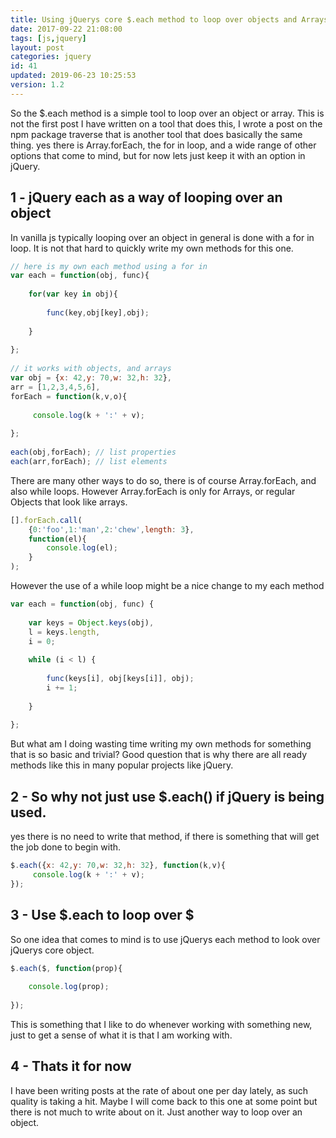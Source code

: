 ```yaml
---
title: Using jQuerys core $.each method to loop over objects and Arrays
date: 2017-09-22 21:08:00
tags: [js,jquery]
layout: post
categories: jquery
id: 41
updated: 2019-06-23 10:25:53
version: 1.2
---
```


So the $.each method is a simple tool to loop over an object or array. This is not the first post I have written on a tool that does this, I wrote a post on the npm package traverse that is another tool that does basically the same thing. yes there is Array.forEach, the for in loop, and a wide range of other options that come to mind, but for now lets just keep it with an option in jQuery.

<!-- more -->

## 1 - jQuery each as a way of looping over an object

In vanilla js typically looping over an object in general is done with a for in loop. It is not that hard to quickly write my own methods for this one.

```js
// here is my own each method using a for in
var each = function(obj, func){
 
    for(var key in obj){
 
        func(key,obj[key],obj);
 
    }
 
};
 
// it works with objects, and arrays
var obj = {x: 42,y: 70,w: 32,h: 32},
arr = [1,2,3,4,5,6],
forEach = function(k,v,o){
 
     console.log(k + ':' + v);
 
};
 
each(obj,forEach); // list properties
each(arr,forEach); // list elements
```

There are many other ways to do so, there is of course Array.forEach, and also while loops. However Array.forEach is only for Arrays, or regular Objects that look like arrays.

```js
[].forEach.call(
    {0:'foo',1:'man',2:'chew',length: 3}, 
    function(el){
        console.log(el);
    }
);
```

However the use of a while loop might be a nice change to my each method

```js
var each = function(obj, func) {
 
    var keys = Object.keys(obj),
    l = keys.length,
    i = 0;
 
    while (i < l) {
 
        func(keys[i], obj[keys[i]], obj);
        i += 1;
 
    }
 
};
```

But what am I doing wasting time writing my own methods for something that is so basic and trivial? Good question that is why there are all ready methods like this in many popular projects like jQuery.

## 2 - So why not just use $.each() if jQuery is being used.

yes there is no need to write that method, if there is something that will get the job done to begin with.

```js
$.each({x: 42,y: 70,w: 32,h: 32}, function(k,v){
     console.log(k + ':' + v);
});
```

## 3 - Use $.each to loop over $

So one idea that comes to mind is to use jQuerys each method to look over jQuerys core object. 

```js
$.each($, function(prop){
 
    console.log(prop);
 
});
```

This is something that I like to do whenever working with something new, just to get a sense of what it is that I am working with.

## 4 - Thats it for now

I have been writing posts at the rate of about one per day lately, as such quality is taking a hit. Maybe I will come back to this one at some point but there is not much to write about on it. Just another way to loop over an object.